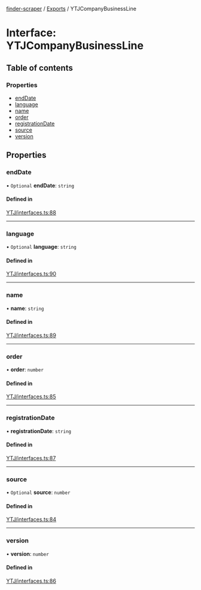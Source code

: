 [finder-scraper](../README.md) / [Exports](../modules.md) / YTJCompanyBusinessLine

# Interface: YTJCompanyBusinessLine

## Table of contents

### Properties

- [endDate](YTJCompanyBusinessLine.md#enddate)
- [language](YTJCompanyBusinessLine.md#language)
- [name](YTJCompanyBusinessLine.md#name)
- [order](YTJCompanyBusinessLine.md#order)
- [registrationDate](YTJCompanyBusinessLine.md#registrationdate)
- [source](YTJCompanyBusinessLine.md#source)
- [version](YTJCompanyBusinessLine.md#version)

## Properties

### endDate

• `Optional` **endDate**: `string`

#### Defined in

[YTJ/interfaces.ts:88](https://github.com/launde/finder-scraper/blob/4aa87da/src/YTJ/interfaces.ts#L88)

___

### language

• `Optional` **language**: `string`

#### Defined in

[YTJ/interfaces.ts:90](https://github.com/launde/finder-scraper/blob/4aa87da/src/YTJ/interfaces.ts#L90)

___

### name

• **name**: `string`

#### Defined in

[YTJ/interfaces.ts:89](https://github.com/launde/finder-scraper/blob/4aa87da/src/YTJ/interfaces.ts#L89)

___

### order

• **order**: `number`

#### Defined in

[YTJ/interfaces.ts:85](https://github.com/launde/finder-scraper/blob/4aa87da/src/YTJ/interfaces.ts#L85)

___

### registrationDate

• **registrationDate**: `string`

#### Defined in

[YTJ/interfaces.ts:87](https://github.com/launde/finder-scraper/blob/4aa87da/src/YTJ/interfaces.ts#L87)

___

### source

• `Optional` **source**: `number`

#### Defined in

[YTJ/interfaces.ts:84](https://github.com/launde/finder-scraper/blob/4aa87da/src/YTJ/interfaces.ts#L84)

___

### version

• **version**: `number`

#### Defined in

[YTJ/interfaces.ts:86](https://github.com/launde/finder-scraper/blob/4aa87da/src/YTJ/interfaces.ts#L86)

